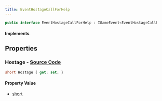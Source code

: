 ```yaml
---
title: EventHostageCallForHelp
---
```


```csharp
public interface EventHostageCallForHelp : IGameEvent<EventHostageCallForHelp>
```

#### Implements

## Properties

### **Hostage** - [Source Code](https://github.com/swiftly-solution/swiftlys2/blob/main/managed/src/SwiftlyS2.Generated/GameEvents/Interfaces/EventHostageCallForHelp.cs#L23)

```csharp
short Hostage { get; set; }
```

#### Property Value

- [short](https://learn.microsoft.com/dotnet/api/system.int16)

